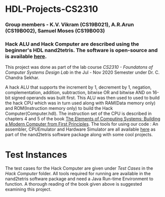 # HDL-Projects-CS2310
### Group members - K.V. Vikram (CS19B021), A.R.Arun (CS19B002),  Samuel Moses (CS19B003)
### Hack ALU and Hack Computer are described using the beginner's HDL nand2tetris. The software is open-source and is available [here](https://www.nand2tetris.org/).

This project was done as part of the lab course _CS2310 - Foundatons of Computer Systems Design Lab_ in the Jul - Nov 2020 Semester under Dr. C. Chandra Sekhar.

A hack ALU that supports the increment by 1, decrement by 1, negation, complementation, addition, subtraction, bitwise OR and bitwise AND on 16-bit signed operands was built first. This ALU was then used to used to build the hack CPU which was in turn used along with RAM(Data memory only) and ROM(Instruction memory only) to build the Hack Computer(Computer.hdl). The instruction set of the CPU is described in chapters 4 and 5 of the book [The Elements of Computing Systems: 
Building a Modern Computer from First Principles](https://mitpress.mit.edu/books/elements-computing-systems-second-edition#:~:text=In%20the%20process%2C%20learners%20gain,and%20algorithms%2C%20and%20software%20engineering). The tools for using our code : An assembler, CPUEmulator and Hardware Simulator are all available [here](https://drive.google.com/open?id=1xZzcMIUETv3u3sdpM_oTJSTetpVee3KZ) as part of the nand2tetris software package along with some cool projects.

# Test Instances

The test cases for the Hack Computer are given under *Test Cases* in the *Hack Computer* folder. All tools required for running are available in the nand2tetris software package and need a Java Run-time Environment to function. A thorough reading of the book given above is suggested examining this project.
